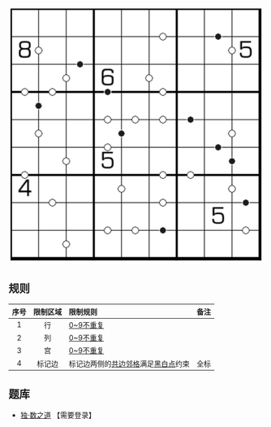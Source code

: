 ![](../../../images/sudoku/0-9黑白点.png)

## 规则
| 序号 | 限制区域 | 限制规则 | 备注 |
| :---: | :---: | :--- | :---: |
| 1 | 行 | [0~9不重复] | |
| 2 | 列 | [0~9不重复] | |
| 3 | 宫 | [0~9不重复] | |
| 4 | 标记边 | 标记边两侧的[共边邻格]满足[黑白点]约束 | 全标 |

## 题库
- [独·数之道](http://www.sudokufans.org.cn/lx/game.index.php?type=hb09) 【需要登录】

[0~9不重复]: ../../../rules.md#0~9不重复
[共边邻格]: ../../../rules.md#共边邻格
[黑白点]: ../../../rules.md#黑白点